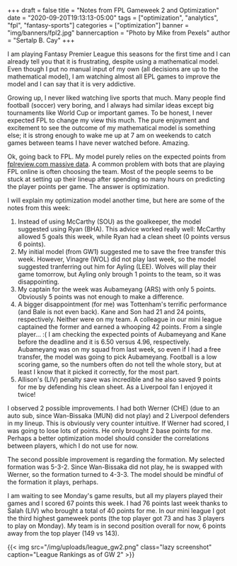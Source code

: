 +++
draft = false
title = "Notes from FPL Gameweek 2 and Optimization"
date = "2020-09-20T19:13:13-05:00"
tags = ["optimization", "analytics", "fpl", "fantasy-sports"]
categories = ["optimization"]
banner = "img/banners/fpl2.jpg"
bannercaption = "Photo by Mike from Pexels"
author = "Sertalp B. Cay"
+++

I am playing Fantasy Premier League this seasons for the first time and I can already tell you that it is frustrating, despite using a mathematical model.
Even though I put no manual input of my own (all decisions are up to the mathematical model), I am watching almost all EPL games to improve the model and I can say that it is very addictive.

Growing up, I never liked watching live sports that much.
Many people find football (soccer) very boring, and I always had similar ideas except big tournaments like World Cup or important games.
To be honest, I never expected FPL to change my view this much.
The pure enjoyment and excitement to see the outcome of my mathematical model is something else; it is strong enough to wake me up at 7 am on weekends to catch games between teams I have never watched before.
Amazing.

Ok, going back to FPL.
My model purely relies on the expected points from [fplreview.com massive data](https://fplreview.com/massive-data-planner/).
A common problem with bots that are playing FPL online is often choosing the team.
Most of the people seems to be stuck at setting up their lineup after spending so many hours on predicting the player points per game.
The answer is optimization.

I will explain my optimization model another time, but here are some of the notes from this week:

1. Instead of using McCarthy (SOU) as the goalkeeper, the model suggested using Ryan (BHA).
   This advice worked really well: McCarthy allowed 5 goals this week, while Ryan had a clean sheet (0 points versus 6 points).
2. My initial model (from GW1) suggested me to save the free transfer this week.
   However, Vinagre (WOL) did not play last week, so the model suggested tranferring out him for Ayling (LEE).
   Wolves will play their game tomorrow, but Ayling only brough 1 points to the team, so it was disappointing.
3. My captain for the week was Aubameyang (ARS) with only 5 points.
   Obviously 5 points was not enough to make a difference.
4. A bigger disappointment (for me) was Tottenham's terrific performance (and Bale is not even back).
   Kane and Son had 21 and 24 points, respectively. Neither were on my team.
   A colleague in our mini league captained the former and earned a whooping 42 points. From a single player... :(
   I am checking the expected points of Aubameyang and Kane before the deadline and it is 6.50 versus 4.96, respectively. Aubameyang was on my squad from last week, so even if I had a free transfer, the model was going to pick Aubameyang. Football is a low scoring game, so the numbers often do not tell the whole story, but at least I know that it picked it correctly, for the most part.
5. Allison's (LIV) penalty save was incredible and he also saved 9 points for me by defending his clean sheet.
   As a Liverpool fan I enjoyed it twice!

I observed 2 possible improvements.
I had both Werner (CHE) (due to an auto sub, since Wan-Bissaka (MUN) did not play) and 2 Liverpool defenders in my lineup.
This is obviously very counter intuitive. If Werner had scored, I was going to lose lots of points.
He only brought 2 base points for me.
Perhaps a better optimization model should consider the correlations between players, which I do not use for now.

The second possible improvement is regarding the formation.
My selected formation was 5-3-2.
Since Wan-Bissaka did not play, he is swapped with Werner, so the formation turned to 4-3-3.
The model should be mindful of the formation it plays, perhaps.

I am waiting to see Monday's game results, but all my players played their games and I scored 67 points this week.
I had 76 points last week thanks to Salah (LIV) who brought a total of 40 points for me.
In our mini league I got the third highest gameweek ponts (the top player got 73 and has 3 players to play on Monday).
My team is in second position overall for now, 6 points away from the top player (149 vs 143).

{{< img src="/img/uploads/league_gw2.png" class="lazy screenshot" caption="League Rankings as of GW 2" >}}
